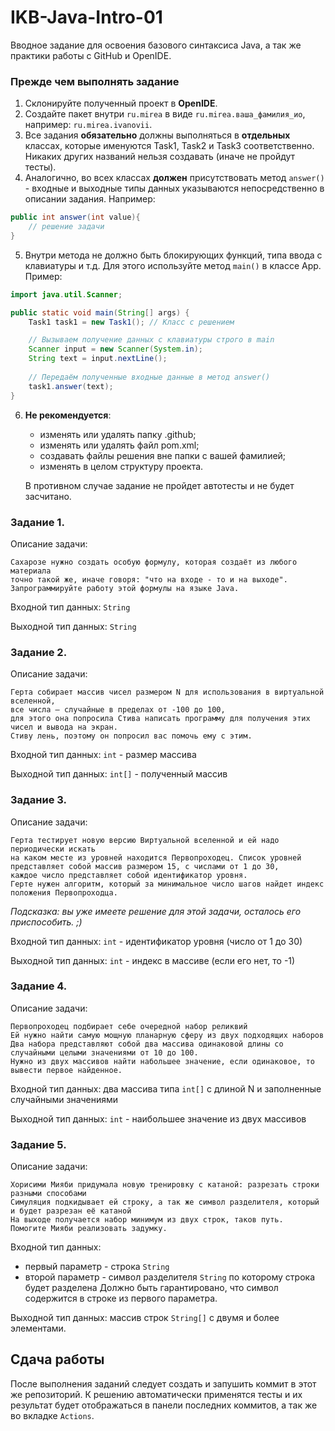 # IKB-Java-Intro-01

Вводное задание для освоения базового синтаксиса Java, а так же практики работы с GitHub и OpenIDE.

### Прежде чем выполнять задание
1. Склонируйте полученный проект в **OpenIDE**.
2. Создайте пакет внутри ```ru.mirea``` в виде ```ru.mirea.ваша_фамилия_ио```, например: ```ru.mirea.ivanovii```. 
3. Все задания **обязательно** должны выполняться в **отдельных** классах, которые именуются Task1, Task2 и Task3 соответственно. Никаких других названий нельзя создавать (иначе не пройдут тесты).
4. Аналогично, во всех классах **должен** присутствовать метод ```answer()``` - входные и выходные типы данных указываются непосредственно в описании задания.
Например:
```java
public int answer(int value){
    // решение задачи
}
```
5. Внутри метода не должно быть блокирующих функций, типа ввода с клавиатуры и т.д. Для этого используйте метод `main()` в классе App. 
Пример:

```java
import java.util.Scanner;

public static void main(String[] args) {
    Task1 task1 = new Task1(); // Класс с решением

    // Вызываем получение данных с клавиатуры строго в main 
    Scanner input = new Scanner(System.in);
    String text = input.nextLine();
    
    // Передаём полученные входные данные в метод answer()
    task1.answer(text); 
}
```
6. **Не рекомендуется**:
   - изменять или удалять папку .github;
   - изменять или удалять файл pom.xml;
   - создавать файлы решения вне папки с вашей фамилией;
   - изменять в целом структуру проекта.

    В противном случае задание не пройдет автотесты и не будет засчитано.

### Задание 1.
Описание задачи:
```text
Сахарозе нужно создать особую формулу, которая создаёт из любого материала  
точно такой же, иначе говоря: "что на входе - то и на выходе".
Запрограммируйте работу этой формулы на языке Java.
```

Входной тип данных: ```String```

Выходной тип данных: ```String```

### Задание 2.
Описание задачи:
```text
Герта собирает массив чисел размером N для использования в виртуальной вселенной,
все числа – случайные в пределах от -100 до 100, 
для этого она попросила Стива написать программу для получения этих чисел и вывода на экран.
Стиву лень, поэтому он попросил вас помочь ему с этим.
```

Входной тип данных: ```int``` - размер массива

Выходной тип данных: ```int[]``` - полученный массив

### Задание 3.

Описание задачи:
```text
Герта тестирует новую версию Виртуальной вселенной и ей надо периодически искать
на каком месте из уровней находится Первопроходец. Список уровней представляет собой массив размером 15, с числами от 1 до 30,
каждое число представляет собой идентификатор уровня.
Герте нужен алгоритм, который за минимальное число шагов найдет индекс положения Первопроходца.
```
_Подсказка: вы уже имеете решение для этой задачи, осталось его приспособить. ;)_

Входной тип данных: ```int``` - идентификатор уровня (число от 1 до 30)

Выходной тип данных: ```int``` - индекс в массиве (если его нет, то -1)

### Задание 4.
Описание задачи:
```text
Первопроходец подбирает себе очередной набор реликвий
Ей нужно найти самую мощную планарную сферу из двух подходящих наборов
Два набора представляют собой два массива одинаковой длины со случайными целыми значениями от 10 до 100.
Нужно из двух массивов найти набольшее значение, если одинаковое, то вывести первое найденное.
```

Входной тип данных: два массива типа ```int[]``` с длиной N и заполненные случайными значениями

Выходной тип данных: ```int``` - наибольшее значение из двух массивов

### Задание 5.
Описание задачи:
```text
Хорисими Мияби придумала новую тренировку с катаной: разрезать строки разными способами
Симуляция подкидывает ей строку, а так же символ разделителя, который и будет разрезан её катаной
На выходе получается набор минимум из двух строк, таков путь.
Помогите Мияби реализовать задумку.
```

Входной тип данных: 
 - первый параметр - строка ```String``` 
 - второй параметр - символ разделителя ```String``` по которому строка будет разделена
Должно быть гарантировано, что символ содержится в строке из первого параметра.

Выходной тип данных: массив строк ```String[]``` с двумя и более элементами.

## Сдача работы
После выполнения заданий следует создать и запушить коммит в этот же репозиторий. К решению автоматически применятся тесты и их результат будет отображаться в панели последних коммитов, а так же во вкладке `Actions`.

